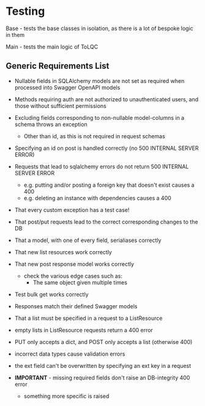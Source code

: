 <!--
SPDX-FileCopyrightText: 2021 Genome Research Ltd.

SPDX-License-Identifier: MIT
-->

# Testing

Base - tests the base classes in isolation, as there is a lot of bespoke logic in them

Main - tests the main logic of ToLQC

## Generic Requirements List

- Nullable fields in SQLAlchemy models are not set as required when processed into Swagger OpenAPI models
- Methods requiring auth are not authorized to unauthenticated users, and those without sufficient permissions
- Excluding fields corresponding to non-nullable model-columns in a schema throws an exception
    - Other than id, as this is not required in request schemas
- Specifying an id on post is handled correctly (no 500 INTERNAL SERVER ERROR)
- Requests that lead to sqlalchemy errors do not return 500 INTERNAL SERVER ERROR
    - e.g. putting and/or posting a foreign key that doesn't exist causes a 400
    - e.g. deleting an instance with dependencies causes a 400
- That every custom exception has a test case!
- That post/put requests lead to the correct corresponding changes to the DB
- That a model, with one of every field, serialiases correctly

- That new list resources work correctly
- That new post response model works correctly
    - check the various edge cases such as:
        - The same object given multiple times
- Test bulk get works correctly
- Responses match their defined Swagger models
- That a list must be specified in a request to a ListResource
- empty lists in ListResource requests return a 400 error
- PUT only accepts a dict, and POST only accepts a list (otherwise 400)
- incorrect data types cause validation errors
- the ext field can't be overwritten by specifying an ext key in a request

- **IMPORTANT** - missing required fields don't raise an DB-integrity 400 error
    - something more specific is raised
